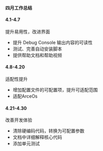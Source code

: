 #### 四月工作总结

#### 4.1-4.7
提升易用性，改进界面
   - 提升 Debug Console 输出内容的可读性
   - 测试、完善自动安装脚本
   - 提供帮助文档和帮助视频

#### 4.8-4.20
适配性提升
   - 增加配置文件的可配置项，提升可适配范围
   - 适配ArceOs

#### 4.21-4.30
改善开发体验
   - 清除硬编码代码，转换为可配置参数
   - 文档中详细解释核心代码
   - 添加单元测试
